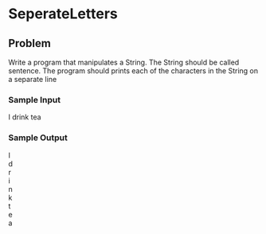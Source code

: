 # SeperateLetters

## Problem

Write a program that manipulates a String. The String should be called sentence. The program should prints each of the characters in the String on a separate line 

### Sample Input

I drink tea

### Sample Output

I <br>
d <br>
r <br>
i <br>
n <br>
k <br>
t <br>
e <br>
a <br>
